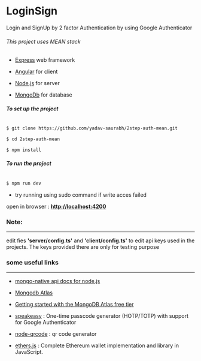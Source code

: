 
# LoginSign

Login and SignUp by 2 factor Authentication by using Google Authenticator

###### This project uses MEAN stack

-  [Express](https://expressjs.com/) web framework

-  [Angular](https://angular.io/) for client

-  [Node.js](https://nodejs.org/) for server

-  [MongoDb](https://www.mongodb.com/) for database

  

##### To set up the project

  

```sh

$ git clone https://github.com/yadav-saurabh/2step-auth-mean.git

$ cd 2step-auth-mean

$ npm install

```

  

##### To run the project

```sh

$ npm run dev 

```
* try running using sudo command if write acces failed 

open in browser : **[http://localhost:4200](http://localhost:4200)**  

### Note:

---------

edit fies **'server/config.ts'** and  **'client/config.ts'** to edit api keys used in the projects.
The keys provided there are only for testing purpose

### some useful links

---------------------

-  [mongo-native api docs for node.js](http://mongodb.github.io/node-mongodb-native/3.1/quick-start/quick-start/)

-  [Mongodb Atlas](https://docs.atlas.mongodb.com/getting-started/)

-  [ Getting started with the MongoDB Atlas free tier](https://www.youtube.com/watch?v=_d8CBOtadRA)

-  [speakeasy](https://github.com/speakeasyjs/speakeasy) : One-time passcode generator (HOTP/TOTP) with support for Google Authenticator

-  [node-qrcode](https://github.com/soldair/node-qrcode) : qr code generator
-  [ethers.js](https://github.com/ethers-io/ethers.js/) : Complete Ethereum wallet implementation and library in JavaScript.
